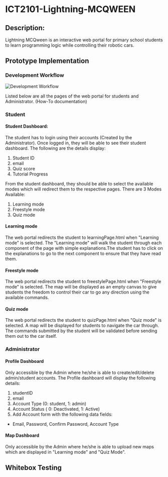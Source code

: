 # ICT2101-Lightning-MCQWEEN

## Description:
Lightning MCQween is an interactive web portal for primary school students to learn programming logic while controlling their robotic cars.


## Prototype Implementation
### Development Workflow
![Development Workflow](./images/development_workflow.png)

Listed below are all the pages of the web portal for students and Administrator. (How-To documentation)
### Student
#### Student Dashboard:
The student has to login using their accounts (Created by the Administrator). Once logged in, they will be able to see their student dashboard.
The following are the details display:
1. Student ID
2. email
3. Quiz score
4. Tutorial Progress

From the student dashboard, they should be able to select the available modes which will redirect them to the respective pages.
There are 3 Modes Available:
1. Learning mode
2. Freestyle mode
3. Quiz mode

#### Learning mode
The web portal redirects the student to learningPage.html when "Learning mode" is selected. The "Learning mode" will walk the student through each component
of the page with simple explanations.The student has to click on the explanations to go to the next component to ensure that they have read them.

#### Freestyle mode
The web portal redirects the student to freestylePage.html when "Freestyle mode" is selected. The map will be displayed as an empty canvas to give
students the freedom to control their car to go any direction using the available commands.

#### Quiz mode
The web portal redirects the student to quizPage.html when "Quiz mode" is selected. A map will be displayed for students to navigate the car through. The commands submitted
by the student will be validated before sending them out to the car itself.

### Administrator
#### Profile Dashboard
Only accessible by the Admin where he/she is able to create/edit/delete admin/student accounts. The Profile dashboard will display the following details:
1. studentID
2. email
3. Account Type (0: student, 1: admin)
4. Account Status ( 0: Deactivated, 1: Active)
5. Add Account form with the following data fields:
  - Email, Password, Confirm Password, Account Type

#### Map Dashboard
Only accessible by the Admin where he/she is able to upload new maps which are displayed in "Learning mode" and "Quiz Mode".

## Whitebox Testing

